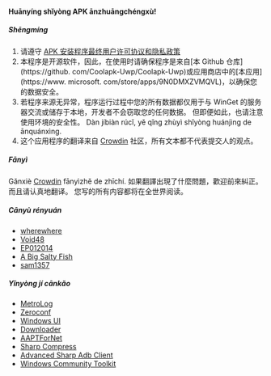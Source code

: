 #### Huānyíng shǐyòng APK ānzhuāngchéngxù!

##### Shēngmíng
1. 请遵守 [APK 安装程序最终用户许可协议和隐私政策](https://github.com/Paving-Base/APK-Installer/blob/main/Privacy.md)
2. 本程序是开源软件，因此，在使用时请确保程序是来自[本 Github 仓库](https://github. com/Coolapk-Uwp/Coolapk-Uwp)或应用商店中的[本应用](https://www. microsoft. com/store/apps/9N0DMXZVMQVL)，以确保您的数据安全。
3. 若程序来源无异常，程序运行过程中您的所有数据都仅用于与 WinGet 的服务器交流或储存于本地，开发者不会窃取您的任何数据。 但即便如此，也请注意使用环境的安全性。 Dàn jíbiàn rúcǐ, yě qǐng zhùyì shǐyòng huánjìng de ānquánxìng.
4. 这个应用程序的翻译来自 [Crowdin](https://crowdin.com/project/APKInstaller "Crowdin") 社区，所有文本都不代表提交人的观点。

##### Fānyì
Gǎnxiè [Crowdin](https://crowdin.com/project/APKInstaller "Crowdin") fānyìzhě de zhīchí.  如果翻譯出現了什麼問題，歡迎前來糾正。  而且请认真地翻译。 您写的所有内容都将在全世界阅读。

##### Cānyù rényuán
- [wherewhere](https://github.com/wherewhere)
- [Void48](https://github.com/Void48)
- [EP012014](https://github.com/EP012014)
- [A Big Salty Fish](https://github.com/bigsaltyfishes)
- [sam1357](https://github.com/sam1357)

##### Yǐnyòng jí cānkǎo
- [MetroLog](https://github.com/roubachof/MetroLog "MetroLog")
- [Zeroconf](https://github.com/novotnyllc/Zeroconf "Zeroconf")
- [Windows UI](https://github.com/microsoft/microsoft-ui-xaml "Windows UI")
- [Downloader](https://github.com/bezzad/Downloader "Downloader")
- [AAPTForNet](https://github.com/canheo136/QuickLook.Plugin.ApkViewer "AAPTForNet")
- [Sharp Compress](https://github.com/adamhathcock/sharpcompress "Sharp Compress")
- [Advanced Sharp Adb Client](https://github.com/yungd1plomat/AdvancedSharpAdbClient "Advanced Sharp Adb Client")
- [Windows Community Toolkit](https://github.com/CommunityToolkit/WindowsCommunityToolkit "Windows Community Toolkit")
